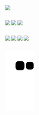 
<div style="display: inline-block;" align="center">
  <img height="100em" src="https://github-readme-stats.vercel.app/api?username=MatheusFLadislau&theme=dark"/>
</div>

##

<div style="display: inline-block;" align="center">
  <img src="https://img.shields.io/badge/Twitter-1DA1F2?style=for-the-badge&logo=twitter&logoColor=white">
  <img src="https://img.shields.io/badge/Gmail-D14836?style=for-the-badge&logo=gmail&logoColor=white">
  <img src="https://img.shields.io/badge/Facebook-1877F2?style=for-the-badge&logo=facebook&logoColor=white">
</div>
  
##
  
  <img style="height: 50px;" src="https://cdn.jsdelivr.net/gh/devicons/devicon/icons/csharp/csharp-plain.svg" />
  <img style="height: 50px;" src="https://cdn.jsdelivr.net/gh/devicons/devicon/icons/css3/css3-plain-wordmark.svg" />
  <img style="height: 50px;" src="https://cdn.jsdelivr.net/gh/devicons/devicon/icons/html5/html5-plain-wordmark.svg" />
  <img style="height: 50px;" src="https://cdn.jsdelivr.net/gh/devicons/devicon/icons/mysql/mysql-original-wordmark.svg" />
</div>

##

<div style="display: inline-block;" align="center">
  <img src="https://github.com/MatheusFLadislau/Snake/blob/output/github-contribution-grid-snake.svg">
</div>
